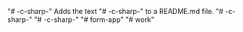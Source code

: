 "# -c-sharp-"  Adds the text "# -c-sharp-" to a README.md file.
"# -c-sharp-" 
"# -c-sharp-" 
"# form-app" 
"# work" 
